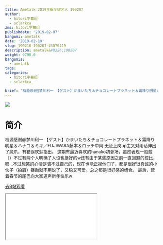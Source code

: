 ```yaml
---
title: Ametalk 2019年很关键艺人 190207
author:
  - hitori字幕组
  - sclarkca_
zmz: hitori字幕组
publishdate: '2019-02-07'
bangumi: ametalk
date: '2019-02-10'
slug: 190210-190207-43070419
description: ametalk&#8226;190207
weight: 9790.0
bangumis:
  - ametalk
tags:
categories:
  - hitori字幕组
  - sclarkca_

brief: "档源感谢@梦川利一 【ゲスト】かまいたち＆チョコレートプラネット＆霜降り明星＆ハナコ＆ミキ／FUJIWARA藤本＆ロッチ中岡 无证上岗up主又对雨话伸出了魔爪，有错误欢迎指出。 这期有最近喜欢的hanako初登场，虽然表现一般般（）不过有两个人明确了人设也挺好的w还有由于某些原因之前一直回避的控比，嗯…不过想笑的心情是骗不过自己的，现在也能正视他们了，都是很好很真诚的小伙子（拍肩）镰鼬就不用说了，又稳又可爱。总之都是很好感的组合。 最后，赶着春节的尾巴向大家道声新年快乐w"
---
```

![](https://i.imgur.com/FlXp0NR.jpg)
# 简介  
档源感谢@梦川利一
【ゲスト】かまいたち＆チョコレートプラネット＆霜降り明星＆ハナコ＆ミキ／FUJIWARA藤本＆ロッチ中岡
无证上岗up主又对雨话伸出了魔爪，有错误欢迎指出。
这期有最近喜欢的hanako初登场，虽然表现一般般（）不过有两个人明确了人设也挺好的w还有由于某些原因之前一直回避的控比，嗯…不过想笑的心情是骗不过自己的，现在也能正视他们了，都是很好很真诚的小伙子（拍肩）镰鼬就不用说了，又稳又可爱。总之都是很好感的组合。
最后，赶着春节的尾巴向大家道声新年快乐w  

[去B站观看](https://www.bilibili.com/video/av43070419/)
<div class ="resp-container"><iframe class="testiframe" src="//player.bilibili.com/player.html?aid=43070419"", scrolling="no", allowfullscreen="true" > </iframe></div> 
